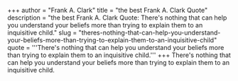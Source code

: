 +++
author = "Frank A. Clark"
title = "the best Frank A. Clark Quote"
description = "the best Frank A. Clark Quote: There's nothing that can help you understand your beliefs more than trying to explain them to an inquisitive child."
slug = "theres-nothing-that-can-help-you-understand-your-beliefs-more-than-trying-to-explain-them-to-an-inquisitive-child"
quote = '''There's nothing that can help you understand your beliefs more than trying to explain them to an inquisitive child.'''
+++
There's nothing that can help you understand your beliefs more than trying to explain them to an inquisitive child.
